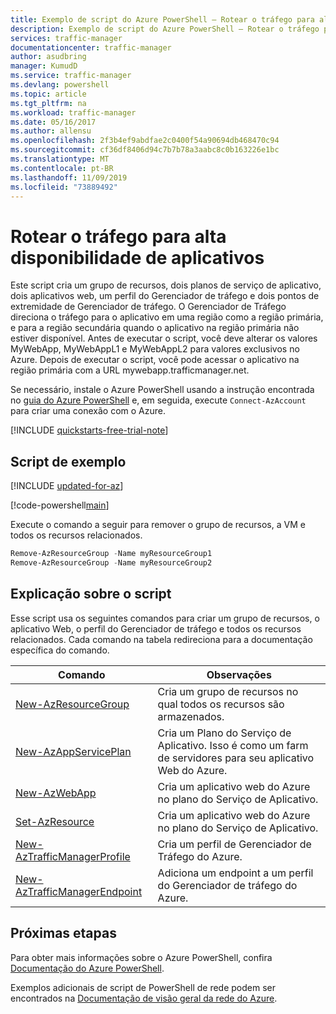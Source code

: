 ```yaml
---
title: Exemplo de script do Azure PowerShell – Rotear o tráfego para alta disponibilidade de aplicativos | Microsoft Docs
description: Exemplo de script do Azure PowerShell – Rotear o tráfego para alta disponibilidade de aplicativos
services: traffic-manager
documentationcenter: traffic-manager
author: asudbring
manager: KumudD
ms.service: traffic-manager
ms.devlang: powershell
ms.topic: article
ms.tgt_pltfrm: na
ms.workload: traffic-manager
ms.date: 05/16/2017
ms.author: allensu
ms.openlocfilehash: 2f3b4ef9abdfae2c0400f54a90694db468470c94
ms.sourcegitcommit: cf36df8406d94c7b7b78a3aabc8c0b163226e1bc
ms.translationtype: MT
ms.contentlocale: pt-BR
ms.lasthandoff: 11/09/2019
ms.locfileid: "73889492"
---
```

# <a name="route-traffic-for-high-availability-of-applications"></a>Rotear o tráfego para alta disponibilidade de aplicativos

Este script cria um grupo de recursos, dois planos de serviço de aplicativo, dois aplicativos web, um perfil do Gerenciador de tráfego e dois pontos de extremidade de Gerenciador de tráfego. O Gerenciador de Tráfego direciona o tráfego para o aplicativo em uma região como a região primária, e para a região secundária quando o aplicativo na região primária não estiver disponível. Antes de executar o script, você deve alterar os valores MyWebApp, MyWebAppL1 e MyWebAppL2 para valores exclusivos no Azure. Depois de executar o script, você pode acessar o aplicativo na região primária com a URL mywebapp.trafficmanager.net.

Se necessário, instale o Azure PowerShell usando a instrução encontrada no [guia do Azure PowerShell](https://docs.microsoft.com/powershell/azureps-cmdlets-docs/) e, em seguida, execute `Connect-AzAccount` para criar uma conexão com o Azure.

[!INCLUDE [quickstarts-free-trial-note](../../../includes/quickstarts-free-trial-note.md)]

## <a name="sample-script"></a>Script de exemplo

[!INCLUDE [updated-for-az](../../../includes/updated-for-az.md)]

[!code-powershell[main](../../../powershell_scripts/traffic-manager/direct-traffic-for-increased-application-availability/direct-traffic-for-increased-application-availability.ps1 "Route traffic for high availability")]


Execute o comando a seguir para remover o grupo de recursos, a VM e todos os recursos relacionados.

```powershell
Remove-AzResourceGroup -Name myResourceGroup1
Remove-AzResourceGroup -Name myResourceGroup2
```


## <a name="script-explanation"></a>Explicação sobre o script

Esse script usa os seguintes comandos para criar um grupo de recursos, o aplicativo Web, o perfil do Gerenciador de tráfego e todos os recursos relacionados. Cada comando na tabela redireciona para a documentação específica do comando.

| Comando | Observações |
|---|---|
| [New-AzResourceGroup](/powershell/module/az.resources/new-azresourcegroup)  | Cria um grupo de recursos no qual todos os recursos são armazenados. |
| [New-AzAppServicePlan](/powershell/module/az.websites/new-azappserviceplan) | Cria um Plano do Serviço de Aplicativo. Isso é como um farm de servidores para seu aplicativo Web do Azure. |
| [New-AzWebApp](/powershell/module/az.websites/new-azwebapp) | Cria um aplicativo web do Azure no plano do Serviço de Aplicativo. |
| [Set-AzResource](/powershell/module/az.resources/new-azresource) | Cria um aplicativo web do Azure no plano do Serviço de Aplicativo. |
| [New-AzTrafficManagerProfile](/powershell/module/az.trafficmanager/new-aztrafficmanagerprofile) | Cria um perfil de Gerenciador de Tráfego do Azure. |
| [New-AzTrafficManagerEndpoint](/powershell/module/az.trafficmanager/new-aztrafficmanagerendpoint) | Adiciona um endpoint a um perfil do Gerenciador de tráfego do Azure. |

## <a name="next-steps"></a>Próximas etapas

Para obter mais informações sobre o Azure PowerShell, confira [Documentação do Azure PowerShell](https://docs.microsoft.com/powershell/azure/overview).

Exemplos adicionais de script de PowerShell de rede podem ser encontrados na [Documentação de visão geral da rede do Azure](../powershell-samples.md?toc=%2fazure%2fnetworking%2ftoc.json).
